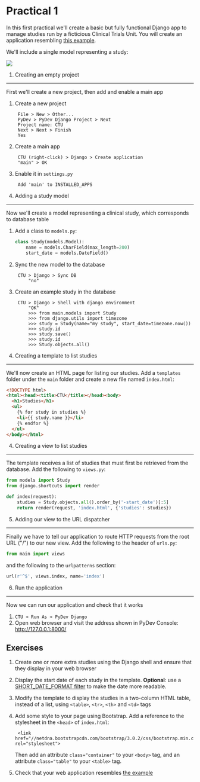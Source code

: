 Practical 1
===========
In this first practical we'll create a basic but fully functional Django app to manage studies run by a ficticious Clinical Trials Unit. You will create an application resembling [this example](http://ld-cisbic1.bc.ic.ac.uk:8000/).

We'll include a single model representing a study:

![](https://raw.github.com/mwoodbri/django-tutorial/master/Practical-1/Study.png)

1. Creating an empty project
----------------------------
First we'll create a new project, then add and enable a main app

1. Create a new project

        File > New > Other...
        PyDev > PyDev Django Project > Next
        Project name: CTU
        Next > Next > Finish
        Yes
        
1. Create a main app

        CTU (right-click) > Django > Create application
        "main" > OK
        
1. Enable it in ```settings.py```

        Add 'main' to INSTALLED_APPS


2. Adding a study model
-----------------------
Now we'll create a model representing a clinical study, which corresponds to database table

1. Add a class to ```models.py```:

    ```python
    class Study(models.Model):
        name = models.CharField(max_length=200)
        start_date = models.DateField()
    ```
1. Sync the new model to the database

        CTU > Django > Sync DB
            "no"

1. Create an example study in the database

        CTU > Django > Shell with django environment
            "OK"
            >>> from main.models import Study
            >>> from django.utils import timezone
            >>> study = Study(name="my study", start_date=timezone.now())
            >>> study.id
            >>> study.save()
            >>> study.id
            >>> Study.objects.all()


3. Creating a template to list studies
--------------------------------------
We'll now create an HTML page for listing our studies. Add a ```templates``` folder under the ```main``` folder and create a new file named ```index.html```:

```html
<!DOCTYPE html>
<html><head><title>CTU</title></head><body>
  <h1>Studies</h1>
  <ul>
    {% for study in studies %}
    <li>{{ study.name }}</li>
    {% endfor %}
  </ul>
</body></html>
```

4. Creating a view to list studies
----------------------------------
The template receives a list of studies that must first be retrieved from the database. Add the following to ```views.py```:

```python
from models import Study
from django.shortcuts import render

def index(request):
    studies = Study.objects.all().order_by('-start_date')[:5]
    return render(request, 'index.html', {'studies': studies})
```

5. Adding our view to the URL dispatcher
----------------------------------------
Finally we have to tell our application to route HTTP requests from the root URL ("/") to our new view. Add the following to the header of ```urls.py```:

```python
from main import views
```

and the following to the ```urlpatterns``` section:

```python
url(r'^$', views.index, name='index')
```

6. Run the application
----------------------
Now we can run our application and check that it works

1. ```CTU > Run As > PyDev Django```
2. Open web browser and visit the address shown in PyDev Console: http://127.0.0.1:8000/

Exercises
---------
1. Create one or more extra studies using the Django shell and ensure that they display in your web browser
1. Display the start date of each study in the template. **Optional**: use a [SHORT_DATE_FORMAT filter](https://docs.djangoproject.com/en/dev/ref/templates/builtins/#date) to make the date more readable.
1. Modify the template to display the studies in a two-column HTML table, instead of a list, using ```<table>```, ```<tr>```, ```<th>``` and ```<td>``` tags
1. Add some style to your page using Bootstrap. Add a reference to the stylesheet in the ```<head>``` of ```index.html```:

        <link href="//netdna.bootstrapcdn.com/bootstrap/3.0.2/css/bootstrap.min.css" rel="stylesheet">
        
    Then add an attribute ```class="container"``` to your ```<body>``` tag, and an attribute ```class="table"``` to your ```<table>``` tag.
1. Check that your web application resembles [the example](http://ld-cisbic1.bc.ic.ac.uk:8000/)
